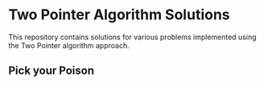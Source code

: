 # Two Pointer Algorithm Solutions

This repository contains solutions for various problems implemented using the Two Pointer algorithm approach.

## Pick your Poison
